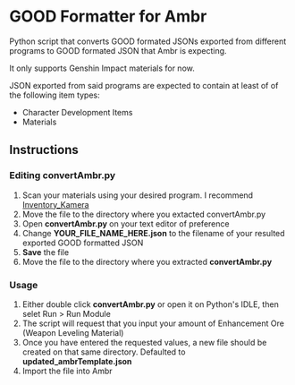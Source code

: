 # GOOD Formatter for Ambr

Python script that converts GOOD formated JSONs exported from different programs to GOOD formated JSON that Ambr is expecting.

It only supports Genshin Impact materials for now.

JSON exported from said programs are expected to contain at least of of the following item types:
- Character Development Items
- Materials

## Instructions
### Editing convertAmbr.py
1) Scan your materials using your desired program. I recommend [Inventory_Kamera](https://github.com/Andrewthe13th/Inventory_Kamera/)
2) Move the file to the directory where you extacted convertAmbr.py
3) Open **convertAmbr.py** on your text editor of preference
4) Change **YOUR_FILE_NAME_HERE.json** to the filename of your resulted exported GOOD formatted JSON
5) **Save** the file
6) Move the file to the directory where you extracted **convertAmbr.py**

### Usage

1) Either double click **convertAmbr.py** or open it on Python's IDLE, then selet Run > Run Module
2) The script will request that you input your amount of Enhancement Ore (Weapon Leveling Material)
3) Once you have entered the requested values, a new file should be created on that same directory. Defaulted to **updated_ambrTemplate.json**
4) Import the file into Ambr
